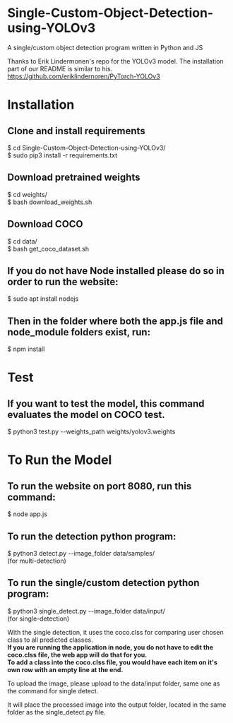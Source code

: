 # Single-Custom-Object-Detection-using-YOLOv3
A single/custom object detection program written in Python and JS

Thanks to Erik Lindermonen's repo for the YOLOv3 model. The installation part of our README is similar to his.
https://github.com/eriklindernoren/PyTorch-YOLOv3

# Installation

## Clone and install requirements

$ cd Single-Custom-Object-Detection-using-YOLOv3/<br />
$ sudo pip3 install -r requirements.txt

## Download pretrained weights

$ cd weights/<br />
$ bash download_weights.sh

## Download COCO

$ cd data/<br />
$ bash get_coco_dataset.sh

## If you do not have Node installed please do so in order to run the website:
$ sudo apt install nodejs

## Then in the folder where both the app.js file and node_module folders exist, run:
$ npm install

# Test

## If you want to test the model, this command evaluates the model on COCO test.

$ python3 test.py --weights_path weights/yolov3.weights

# To Run the Model

## To run the website on port 8080, run this command:

$ node app.js

## To run the detection python program:
$ python3 detect.py --image_folder data/samples/<br />
(for multi-detection)

## To run the single/custom detection python program:
$ python3 single_detect.py --image_folder data/input/<br /> 
(for single-detection)

With the single detection, it uses the coco.clss for comparing user chosen class to all predicted classes.<br />
<b>If you are running the application in node, you do not have to edit the coco.clss file, the web app will do that for you.</b><br />
<b>To add a class into the coco.clss file, you would have each item on it's own row with an empty line at the end.</b>

To upload the image, please upload to the data/input folder, same one as the command for single detect.

It will place the processed image into the output folder, located in the same folder as the single_detect.py file.
